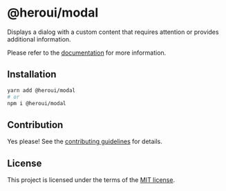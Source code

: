 # @heroui/modal

Displays a dialog with a custom content that requires attention or provides additional information.

Please refer to the [documentation](https://heroui.com/docs/components/modal) for more information.

## Installation

```sh
yarn add @heroui/modal
# or
npm i @heroui/modal
```

## Contribution

Yes please! See the
[contributing guidelines](https://github.com/heroui-inc/heroui/blob/master/CONTRIBUTING.md)
for details.

## License

This project is licensed under the terms of the
[MIT license](https://github.com/heroui-inc/heroui/blob/master/LICENSE).
